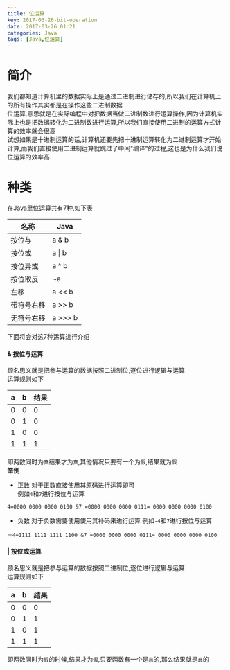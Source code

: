 ```yaml
---
title: 位运算
key: 2017-03-26-bit-operation
date: 2017-03-26 01:21
categories: Java
tags: [Java,位运算]
---
```

# 简介
我们都知道计算机里的数据实际上是通过二进制进行储存的,所以我们在计算机上的所有操作其实都是在操作这些二进制数据  
位运算,意思就是在实际编程中对把数据当做二进制数进行运算操作,因为计算机实际上也是把数据转化为二进制数进行运算,所以我们直接使用二进制的运算方式计算的效率就会很高  
试想如果是十进制运算的话,计算机还要先把十进制运算转化为二进制运算才开始计算,而我们直接使用二进制运算就跳过了中间"编译"的过程,这也是为什么我们说位运算的效率高.

# 种类
在Java里位运算共有7种,如下表

名称|Java|
---|---|
按位与|a & b|
按位或|a \| b|
按位异或|a ^ b|
按位取反|~a|
左移|a \<\< b|
带符号右移|a \>\> b|
无符号右移|a \>\>\> b|

下面将会对这7种运算进行介绍
#### & 按位与运算
顾名思义就是把参与运算的数据按照二进制位,逐位进行逻辑与运算  
运算规则如下  

a|b|结果|
---|---|---|
0|0|0|
0|1|0|
1|0|0|
1|1|1|

即两数同时为`真`结果才为`真`,其他情况只要有一个为`假`,结果就为`假`  
**举例**
- 正数 对于正数直接使用其原码进行运算即可  
例如`4`和`7`进行按位与运算
```
4=0000 0000 0000 0100 &7 =0000 0000 0000 0111= 0000 0000 0000 0100
```
- 负数 对于负数需要使用使用其补码来进行运算 
例如`-4`和`7`进行按位与运算
```
－4=1111 1111 1111 1100 &7 =0000 0000 0000 0111= 0000 0000 0000 0100
```

#### | 按位或运算
顾名思义就是把参与运算的数据按照二进制位,逐位进行逻辑与运算  
运算规则如下  

a|b|结果|
---|---|---|
0|0|0|
0|1|1|
1|0|1|
1|1|1|

即两数同时为`假`的时候,结果才为`假`,只要两数有一个是`真`的,那么结果就是`真`的

